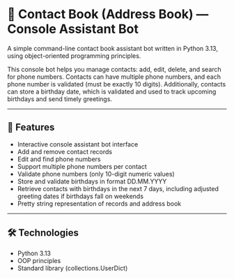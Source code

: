 # 📒 Contact Book (Address Book) — Console Assistant Bot

A simple command-line contact book assistant bot written in Python 3.13, using object-oriented programming principles.

This console bot helps you manage contacts: add, edit, delete, and search for phone numbers. Contacts can have multiple phone numbers, and each phone number is validated (must be exactly 10 digits). Additionally, contacts can store a birthday date, which is validated and used to track upcoming birthdays and send timely greetings.

---

## 🧠 Features

- Interactive console assistant bot interface
- Add and remove contact records
- Edit and find phone numbers
- Support multiple phone numbers per contact
- Validate phone numbers (only 10-digit numeric values)
- Store and validate birthdays in format DD.MM.YYYY
- Retrieve contacts with birthdays in the next 7 days, including adjusted greeting dates if birthdays fall on weekends
- Pretty string representation of records and address book

---

## 🛠 Technologies

- Python 3.13
- OOP principles
- Standard library (collections.UserDict)
